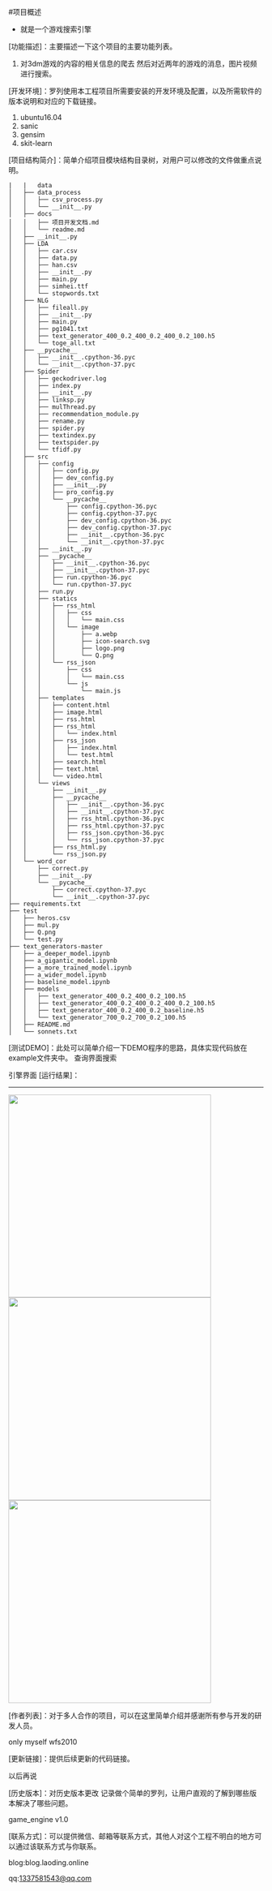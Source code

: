 #项目概述
* 就是一个游戏搜索引擎

[功能描述]：主要描述一下这个项目的主要功能列表。
1. 对3dm游戏的内容的相关信息的爬去
然后对近两年的游戏的消息，图片视频进行搜索。

[开发环境]：罗列使用本工程项目所需要安装的开发环境及配置，以及所需软件的版本说明和对应的下载链接。
1. ubuntu16.04
2. sanic
3. gensim
4. skit-learn

[项目结构简介]：简单介绍项目模块结构目录树，对用户可以修改的文件做重点说明。
```
|   |   data
│   ├── data_process
│   │   ├── csv_process.py
│   │   └── __init__.py
│   ├── docs
│   │   ├── 项目开发文档.md
│   │   └── readme.md
│   ├── __init__.py
│   ├── LDA
│   │   ├── car.csv
│   │   ├── data.py
│   │   ├── han.csv
│   │   ├── __init__.py
│   │   ├── main.py
│   │   ├── simhei.ttf
│   │   └── stopwords.txt
│   ├── NLG
│   │   ├── fileall.py
│   │   ├── __init__.py
│   │   ├── main.py
│   │   ├── pg1041.txt
│   │   ├── text_generator_400_0.2_400_0.2_400_0.2_100.h5
│   │   └── toge_all.txt
│   ├── __pycache__
│   │   ├── __init__.cpython-36.pyc
│   │   └── __init__.cpython-37.pyc
│   ├── Spider
│   │   ├── geckodriver.log
│   │   ├── index.py
│   │   ├── __init__.py
│   │   ├── linksp.py
│   │   ├── mulThread.py
│   │   ├── recommendation_module.py
│   │   ├── rename.py
│   │   ├── spider.py
│   │   ├── textindex.py
│   │   ├── textspider.py
│   │   └── tfidf.py
│   ├── src
│   │   ├── config
│   │   │   ├── config.py
│   │   │   ├── dev_config.py
│   │   │   ├── __init__.py
│   │   │   ├── pro_config.py
│   │   │   └── __pycache__
│   │   │       ├── config.cpython-36.pyc
│   │   │       ├── config.cpython-37.pyc
│   │   │       ├── dev_config.cpython-36.pyc
│   │   │       ├── dev_config.cpython-37.pyc
│   │   │       ├── __init__.cpython-36.pyc
│   │   │       └── __init__.cpython-37.pyc
│   │   ├── __init__.py
│   │   ├── __pycache__
│   │   │   ├── __init__.cpython-36.pyc
│   │   │   ├── __init__.cpython-37.pyc
│   │   │   ├── run.cpython-36.pyc
│   │   │   └── run.cpython-37.pyc
│   │   ├── run.py
│   │   ├── statics
│   │   │   ├── rss_html
│   │   │   │   ├── css
│   │   │   │   │   └── main.css
│   │   │   │   └── image
│   │   │   │       ├── a.webp
│   │   │   │       ├── icon-search.svg
│   │   │   │       ├── logo.png
│   │   │   │       └── Q.png
│   │   │   └── rss_json
│   │   │       ├── css
│   │   │       │   └── main.css
│   │   │       └── js
│   │   │           └── main.js
│   │   ├── templates
│   │   │   ├── content.html
│   │   │   ├── image.html
│   │   │   ├── rss.html
│   │   │   ├── rss_html
│   │   │   │   └── index.html
│   │   │   ├── rss_json
│   │   │   │   ├── index.html
│   │   │   │   └── test.html
│   │   │   ├── search.html
│   │   │   ├── text.html
│   │   │   └── video.html
│   │   └── views
│   │       ├── __init__.py
│   │       ├── __pycache__
│   │       │   ├── __init__.cpython-36.pyc
│   │       │   ├── __init__.cpython-37.pyc
│   │       │   ├── rss_html.cpython-36.pyc
│   │       │   ├── rss_html.cpython-37.pyc
│   │       │   ├── rss_json.cpython-36.pyc
│   │       │   └── rss_json.cpython-37.pyc
│   │       ├── rss_html.py
│   │       └── rss_json.py
│   └── word_cor
│       ├── correct.py
│       ├── __init__.py
│       └── __pycache__
│           ├── correct.cpython-37.pyc
│           └── __init__.cpython-37.pyc
├── requirements.txt
├── test
│   ├── heros.csv
│   ├── mul.py
│   ├── Q.png
│   └── test.py
├── text_generators-master
│   ├── a_deeper_model.ipynb
│   ├── a_gigantic_model.ipynb
│   ├── a_more_trained_model.ipynb
│   ├── a_wider_model.ipynb
│   ├── baseline_model.ipynb
│   ├── models
│   │   ├── text_generator_400_0.2_400_0.2_100.h5
│   │   ├── text_generator_400_0.2_400_0.2_400_0.2_100.h5
│   │   ├── text_generator_400_0.2_400_0.2_baseline.h5
│   │   └── text_generator_700_0.2_700_0.2_100.h5
│   ├── README.md
│   └── sonnets.txt
```
[测试DEMO]：此处可以简单介绍一下DEMO程序的思路，具体实现代码放在example文件夹中。
查询界面搜索

引擎界面
[运行结果]：
****
<img src="./1.png" width="400" height="400">
<img src="./2.png" width="400" height="400">
<img src="./3.png" width="400" height="400">



[作者列表]：对于多人合作的项目，可以在这里简单介绍并感谢所有参与开发的研发人员。

only myself wfs2010

[更新链接]：提供后续更新的代码链接。

以后再说

[历史版本]：对历史版本更改 记录做个简单的罗列，让用户直观的了解到哪些版本解决了哪些问题。

game_engine v1.0 

[联系方式]：可以提供微信、邮箱等联系方式，其他人对这个工程不明白的地方可以通过该联系方式与你联系。

blog:blog.laoding.online

qq:1337581543@qq.com
